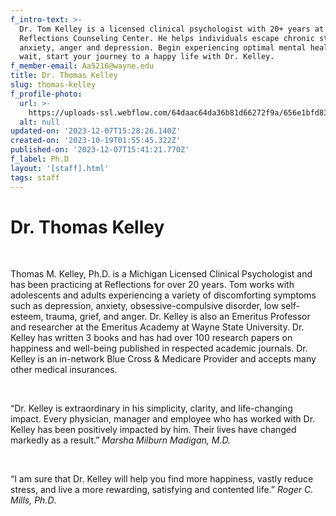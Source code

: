 ```yaml
---
f_intro-text: >-
  Dr. Tom Kelley is a licensed clinical psychologist with 20+ years at
  Reflections Counseling Center. He helps individuals escape chronic stress,
  anxiety, anger and depression. Begin experiencing optimal mental health. Don't
  wait, start your journey to a happy life with Dr. Kelley.
f_member-email: Aa5216@wayne.edu
title: Dr. Thomas Kelley
slug: thomas-kelley
f_profile-photo:
  url: >-
    https://uploads-ssl.webflow.com/64daac64da36b81d66272f9a/656e1bfd831710d3d96d9f2f_2022%20Tom%201.jpg
  alt: null
updated-on: '2023-12-07T15:28:26.140Z'
created-on: '2023-10-19T01:55:45.322Z'
published-on: '2023-12-07T15:41:21.770Z'
f_label: Ph.D
layout: '[staff].html'
tags: staff
---
```


**Dr. Thomas Kelley**
=====================

‍

Thomas M. Kelley, Ph.D. is a Michigan Licensed Clinical Psychologist and has been practicing at Reflections for over 20 years. Tom works with adolescents and adults experiencing a variety of discomforting symptoms such as depression, anxiety, obsessive-compulsive disorder, low self-esteem, trauma, grief, and anger. Dr. Kelley is also an Emeritus Professor and researcher at the Emeritus Academy at Wayne State University. Dr. Kelley has written 3 books and has had over 100 research papers on happiness and well-being published in respected academic journals. Dr. Kelley is an in-network Blue Cross & Medicare Provider and accepts many other medical insurances.

‍

“Dr. Kelley is extraordinary in his simplicity, clarity, and life-changing impact. Every physician, manager and employee who has worked with Dr. Kelley has been positively impacted by him. Their lives have changed markedly as a result.” _Marsha Milburn Madigan, M.D._

‍

“I am sure that Dr. Kelley will help you find more happiness, vastly reduce stress, and live a more rewarding, satisfying and contented life.” _Roger C. Mills, Ph.D_.
